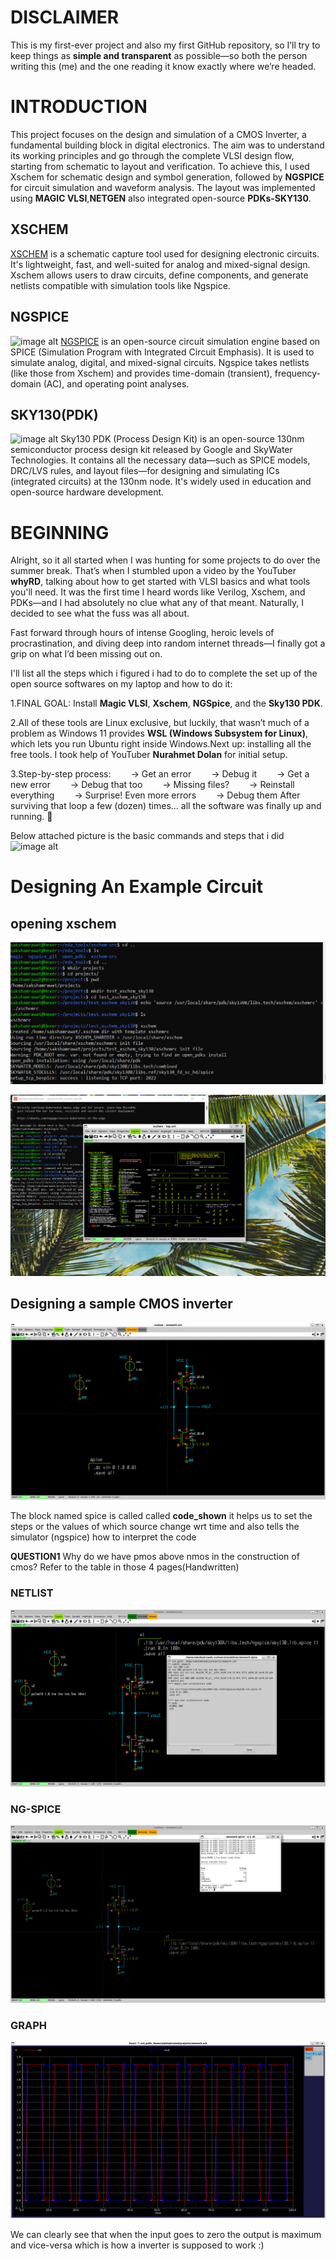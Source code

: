 # DISCLAIMER
This is my first-ever project and also my first GitHub repository, so I’ll try to keep things as **simple and transparent** as possible—so both the person writing this (me) and the one reading it know exactly where we’re headed.

# INTRODUCTION

This project focuses on the design and simulation of a CMOS Inverter, a fundamental building block in digital electronics. The aim was to understand its working principles and go through the complete VLSI design flow, starting from schematic to layout and verification.
To achieve this, I used Xschem for schematic design and symbol generation, followed by **NGSPICE** for circuit simulation and waveform analysis. The layout was implemented using **MAGIC VLSI**,**NETGEN** also integrated open-source **PDKs-SKY130**.

## XSCHEM

[XSCHEM](http://repo.hu/projects/xschem/xschem_man/xschem_man.html) is a schematic capture tool used for designing electronic circuits. It's lightweight, fast, and well-suited for analog and mixed-signal design. Xschem allows users to draw circuits, define components, and generate netlists compatible with simulation tools like Ngspice.


## NGSPICE

![image alt](https://upload.wikimedia.org/wikipedia/commons/a/ad/Ngspice_logo.jpg)
[NGSPICE](https://ngspice.sourceforge.io/devel.html) is an open-source circuit simulation engine based on SPICE (Simulation Program with Integrated Circuit Emphasis). It is used to simulate analog, digital, and mixed-signal circuits. Ngspice takes netlists (like those from Xschem) and provides time-domain (transient), frequency-domain (AC), and operating point analyses.


## SKY130(PDK)

![image alt](https://user-images.githubusercontent.com/49194847/138075630-d1bdacac-d37b-45d3-88b5-80f118af37cd.png)
Sky130 PDK (Process Design Kit) is an open-source 130nm semiconductor process design kit released by Google and SkyWater Technologies. It contains all the necessary data—such as SPICE models, DRC/LVS rules, and layout files—for designing and simulating ICs (integrated circuits) at the 130nm node. It's widely used in education and open-source hardware development.


# BEGINNING 

Alright, so it all started when I was hunting for some projects to do over the summer break. That’s when I stumbled upon a video by the YouTuber **whyRD**, talking about how to get started with VLSI basics and what tools you'll need. It was the first time I heard words like Verilog, Xschem, and PDKs—and I had absolutely no clue what any of that meant. Naturally, I decided to see what the fuss was all about.

Fast forward through hours of intense Googling, heroic levels of procrastination, and diving deep into random internet threads—I finally got a grip on what I’d been missing out on.

I'll list all the steps which i figured i had to do to complete the set up of the open source softwares on my laptop and how to do it:

1.FINAL GOAL: Install **Magic VLSI**, **Xschem**, **NGSpice**, and the **Sky130 PDK**.

2.All of these tools are Linux exclusive, but luckily, that wasn’t much of a problem as Windows 11 provides **WSL (Windows Subsystem for Linux)**, which lets you run Ubuntu right inside Windows.Next up: installing all the free tools. I took help of YouTuber **Nurahmet Dolan** for initial setup.

3.Step-by-step process:
  → Get an error
  → Debug it
  → Get a new error
  → Debug that too
  → Missing files?
  → Reinstall everything
  → Surprise! Even more errors
  → Debug them
After surviving that loop a few (dozen) times... all the software was finally up and running. 🎉

Below attached picture is the basic commands and steps that i did
![image alt](https://github.com/saksham19rawat/CMOS_INVERTER/blob/main/CMOS%20INVERTER/WhatsApp%20Image%202025-05-19%20at%2016.47.21_49256d68.jpg?raw=true)


# Designing An Example Circuit

## opening xschem
![image alt](https://github.com/saksham19rawat/CIRCUIT-DESIGN-SIMULATION-TOOLS/blob/main/CMOS%20INVERTER/Opening%20xschem.png?raw=true)


![image alt](https://github.com/saksham19rawat/CIRCUIT-DESIGN-SIMULATION-TOOLS/blob/main/CMOS%20INVERTER/Home%20screen.png?raw=true)

## Designing a sample CMOS inverter

![image alt](https://github.com/saksham19rawat/CIRCUIT-DESIGN-SIMULATION-TOOLS/blob/main/CMOS%20INVERTER/EXAMPLE%20CIRCUIT.png?raw=true)

The block named spice is called called **code_shown** it helps us to set the steps or the values of which source change wrt time and also tells the simulator (ngspice) how to interpret the code

**QUESTION1** Why do we have pmos above nmos in the construction of cmos?
Refer to the table in those 4 pages(Handwritten)


### NETLIST

![image alt](https://github.com/saksham19rawat/CIRCUIT-DESIGN-SIMULATION-TOOLS/blob/main/CMOS%20INVERTER/netlist.png?raw=true)

### NG-SPICE

![image alt](https://github.com/saksham19rawat/CIRCUIT-DESIGN-SIMULATION-TOOLS/blob/main/CMOS%20INVERTER/Using%20ngspice.png?raw=true)

### GRAPH

![image alt](https://github.com/saksham19rawat/CIRCUIT-DESIGN-SIMULATION-TOOLS/blob/main/CMOS%20INVERTER/EXAMPLE%20GRAPH.png?raw=true)

We can clearly see that when the input goes to zero the output is maximum and vice-versa which is how a inverter is supposed to work :)









